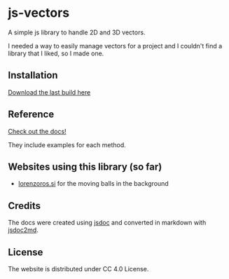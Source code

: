 # js-vectors
A simple js library to handle 2D and 3D vectors.

I needed a way to easily manage vectors for a project and I couldn't find a library that I liked, so I made one.

## Installation
[Download the last build here](https://github.com/lorossi/js-vectors/releases/latest)

## Reference
[Check out the docs!](https://github.com/lorossi/js-vectors/blob/main/DOCS.md)

They include examples for each method.

## Websites using this library (so far)
- [lorenzoros.si](https://lorenzoros.si/) for the moving balls in the background

## Credits
The docs were created using [jsdoc](https://github.com/jsdoc/jsdoc) and converted in markdown with [jsdoc2md](https://github.com/jsdoc2md/jsdoc-to-markdown).

## License
The website is distributed under CC 4.0 License.
